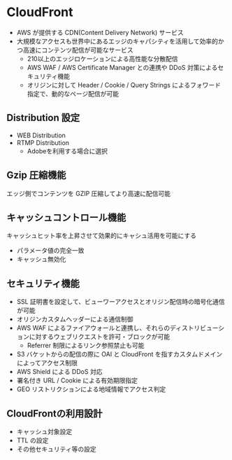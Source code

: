 # CloudFront

- AWS が提供する CDN(Content Delivery Network) サービス
- 大規模なアクセスも世界中にあるエッジのキャパシティを活用して効率的かつ高速にコンテンツ配信が可能なサービス
  - 210以上のエッジロケーションによる高性能な分散配信
  - AWS WAF / AWS Certificate Manager との連携や DDoS 対策によるセキュリティ機能
  - オリジンに対して Header / Cookie / Query Strings によるフォワード指定で、動的なページ配信が可能

## Distribution 設定

- WEB Distribution
- RTMP Distribution
  - Adobeを利用する場合に選択

## Gzip 圧縮機能

エッジ側でコンテンツを GZIP 圧縮してより高速に配信可能

## キャッシュコントロール機能

キャッシュヒット率を上昇させて効果的にキャシュ活用を可能にする

- パラメータ値の完全一致
- キャッシュ無効化

## セキュリティ機能

- SSL 証明書を設定して、ビューワーアクセスとオリジン配信時の暗号化通信が可能
- オリジンカスタムヘッダーによる通信制御
- AWS WAF によるファイアウォールと連携し、それらのディストリビューションに対するウェブリクエストを許可・ブロックが可能
  - Referrer 制限によるリンク参照禁止も可能
- S3 バケットからの配信の際に OAI と CloudFront を指すカスタムドメインによってアクセス制限
- AWS Shield による DDoS 対応
- 署名付き URL / Cookie による有効期限指定
- GEO リストリクションによる地域情報でアクセス判定

## CloudFrontの利用設計

- キャッシュ対象設定
- TTL の設定
- その他セキュリティ等の設定
